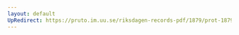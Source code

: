 ```yaml
---
layout: default
UpRedirect: https://pruto.im.uu.se/riksdagen-records-pdf/1879/prot-1879--ak--040.pdf
---
```


